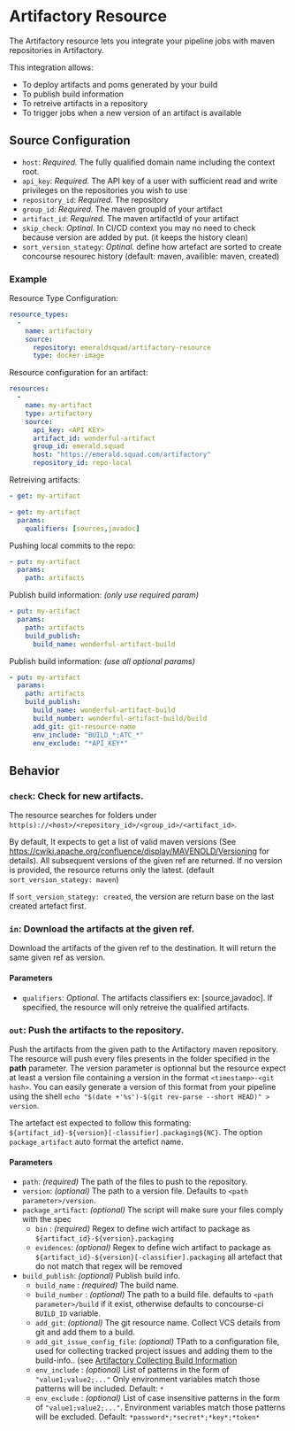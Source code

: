 # Artifactory Resource
The Artifactory resource lets you integrate your pipeline jobs with maven repositories in Artifactory.

This integration allows:

- To deploy artifacts and poms generated by your build
- To publish build information
- To retreive artifacts in a repository
- To trigger jobs when a new version of an artifact is available
## Source Configuration
* `host`: *Required.* The fully qualified domain name including the context root.
* `api_key`: *Required.* The API key of a user with sufficient read and write privileges on the repositories you wish to use
* `repository_id`: *Required.* The repository 
* `group_id`: *Required.* The maven groupId of your artifact
* `artifact_id`: *Required.* The maven artifactId of your artifact
* `skip_check`: *Optinal.* In CI/CD context you may no need to check because version are added by put. (it keeps the history clean)
* `sort_version_stategy`: *Optinal.* define how artefact are sorted to create concourse resourec history (default: maven, availible: maven, created)
### Example
Resource Type Configuration:
``` yaml
resource_types: 
  - 
    name: artifactory
    source: 
      repository: emeraldsquad/artifactory-resource
      type: docker-image
```
Resource configuration for an artifact:
``` yaml
resources: 
  - 
    name: my-artifact
    type: artifactory
    source: 
      api_key: <API KEY>
      artifact_id: wonderful-artifact
      group_id: emerald.squad
      host: "https://emerald.squad.com/artifactory"
      repository_id: repo-local
```
Retreiving artifacts:

``` yaml
- get: my-artifact
```

``` yaml
- get: my-artifact
  params: 
    qualifiers: [sources,javadoc]
```
Pushing local commits to the repo:
``` yaml
- put: my-artifact
  params:
    path: artifacts
```
Publish build information: _(only use required param)_
``` yaml
- put: my-artifact
  params:
    path: artifacts
    build_publish:
      build_name: wonderful-artifact-build
```
Publish build information: _(use all optional params)_
``` yaml
- put: my-artifact
  params:
    path: artifacts
    build_publish:
      build_name: wonderful-artifact-build
      build_number: wonderful-artifact-build/build
      add_git: git-resource-name
      env_include: "BUILD_*;ATC_*"
      env_exclude: "*API_KEY*"
```
## Behavior
### `check`: Check for new artifacts.

The resource searches for folders under `http(s)://<host>/<repository_id>/<group_id>/<artifact_id>`.

By default, It expects to get a list of valid maven versions (See https://cwiki.apache.org/confluence/display/MAVENOLD/Versioning for details). All subsequent versions of the given ref are returned. If no version is provided, the resource returns only the latest. (default `sort_version_stategy: maven`)

If `sort_version_stategy: created`, the version are return base on the last created artefact first.

### `in`: Download the artifacts at the given ref.
Download the artifacts of the given ref to the destination. It will return the same given ref as version.
#### Parameters
* `qualifiers`: *Optional.* The artifacts classifiers ex: [source,javadoc]. If specified, the resource will only retreive the qualified artifacts.
### `out`: Push the artifacts to the repository.
Push the artifacts from the given path to the Artifactory maven repository. The resource will push every files presents in the folder specified in the **path** parameter. The version parameter is optionnal but the resource expect at least a version file containing a version in the format `<timestamp>-<git hash>`. You can easily generate a version of this format from your pipeline using the shell `echo "$(date +'%s')-$(git rev-parse --short HEAD)" > version`.

The artefact est expected to follow this formating: `${artifact_id}-${version}[-classifier].packaging${NC}`. The option `package_artifact` auto format the artefict name.
#### Parameters
* `path`: *(required)* The path of the files to push to the repository.
* `version`: *(optional)* The path to a version file. Defaults to `<path parameter>/version`.
* `package_artifact`: *(optional)* The script will make sure your files comply with the spec
  * `bin` : *(required)* Regex to define wich artifact to package as `${artifact_id}-${version}.packaging`
  * `evidences`: *(optional)* Regex to define wich artifact to package as `${artifact_id}-${version}[-classifier].packaging` all artefact that do not match that regex will be removed
* `build_publish`: *(optional)* Publish build info.
  * `build_name` : *(required)* The build name.
  * `build_number` : *(optional)*  The path to a build file. defaults to `<path parameter>/build` if it exist, otherwise defaults to concourse-ci `BUILD_ID` variable.
  * `add_git`: *(optional)* The git resource name. Collect VCS details from git and add them to a build.
  * `add_git_issue_config_file`: *(optional)* TPath to a configuration file, used for collecting tracked project issues and adding them to the build-info.. (see [Artifactory Collecting Build Information](https://www.jfrog.com/confluence/display/CLI/CLI+for+JFrog+Artifactory#CLIforJFrogArtifactory-CollectingBuildInformation])
  * `env_include` : *(optional)* List of patterns in the form of `"value1;value2;..."` Only environment variables match those patterns will be included. Default: `*`
  * `env_exclude` : *(optional)* List of case insensitive patterns in the form of `"value1;value2;..."`. Environment variables match those patterns will be excluded. Default: `*password*;*secret*;*key*;*token*`
